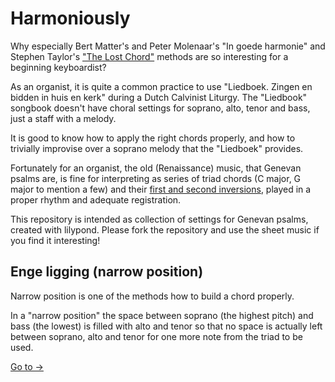 # Harmoniously
Why especially Bert Matter's and Peter Molenaar's "In goede harmonie" and Stephen Taylor's 
["The Lost Chord"](https://www.stephentaylor.nl/) methods are so interesting for a beginning keyboardist?

As an organist, it is quite a common practice to use "Liedboek. Zingen en bidden in huis en kerk" during a Dutch Calvinist Liturgy.
The "Liedbook" songbook doesn't have choral settings for soprano, alto, tenor and bass, just a staff with a melody.

It is good to know how to apply the right chords properly, and how to trivially improvise over a soprano melody that the "Liedboek" provides.

Fortunately for an organist, the old (Renaissance) music, that Genevan psalms are,
is fine for interpreting as series of triad chords (C major, G major to mention a few) and their [first and second inversions](https://en.wikipedia.org/wiki/Inversion_(music)#Inverted_chords), played in a proper rhythm and adequate registration.

This repository is intended as collection of settings for Genevan psalms, created with lilypond.
Please fork the repository and use the sheet music if you find it interesting!

## Enge ligging (narrow position)
Narrow position is one of the methods how to build a chord properly.

In a "narrow position" the space between soprano (the highest pitch) and bass (the lowest) is filled with alto and tenor
so that no space is actually left between soprano, alto and tenor for one more note from the triad to be used.

[Go to ->](./01-enge-ligging/readme.md)


